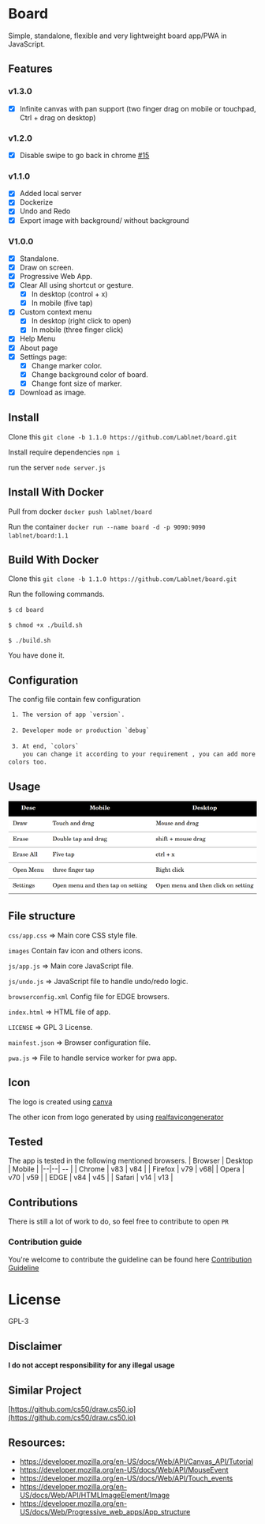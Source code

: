 # Board  
Simple, standalone, flexible and very lightweight board app/PWA in JavaScript.  
  
## Features
 ### v1.3.0
 - [x] Infinite canvas with pan support (two finger drag on mobile or touchpad, Ctrl + drag on desktop)
 ### v1.2.0
  - [x] Disable swipe to go back in chrome [#15](https://github.com/lablnet/board/issues/15)

 ### v1.1.0
 - [x] Added local server
-  [x] Dockerize
 - [x] Undo and Redo
 - [x] Export image with background/ without background

 ### V1.0.0
- [x] Standalone.  
- [x] Draw on screen.  
- [x] Progressive Web App.  
- [x] Clear All using shortcut or gesture.  
  - [x] In desktop (control + x)  
  - [x] In mobile (five tap)  
- [x] Custom context menu  
  - [x] In desktop (right click to open)  
  - [x] In mobile (three finger click)  
- [x] Help Menu  
- [x] About page  
- [x] Settings page:  
  - [x] Change marker color.  
  - [x] Change background color of board.  
  - [x] Change font size of marker.  
- [x] Download as image.  
  
## Install
  Clone this `git clone -b 1.1.0 https://github.com/Lablnet/board.git`
  
  Install require dependencies `npm i`
  
  run the server `node server.js`
  
 ## Install With Docker
Pull from docker
`docker push lablnet/board`

Run the container
`docker run --name board -d -p 9090:9090 lablnet/board:1.1`

## Build With Docker
  Clone this
  `git clone -b 1.1.0 https://github.com/Lablnet/board.git`

Run the following commands.

`$ cd board`

`$ chmod +x ./build.sh`

`$ ./build.sh`

You have done it.


 ## Configuration
 The config file contain few configuration
 
	 1. The version of app `version`.
	 
	 2. Developer mode or production `debug`
	 
	 3. At end, `colors`
		you can change it according to your requirement , you can add more colors too.

## Usage

![board](https://raw.githubusercontent.com/Lablnet/board/master/images/board.png "Board")


## File structure
 `css/app.css`  => Main core CSS style file.
 
  `images` Contain fav icon and others icons.
  
  `js/app.js`  => Main core JavaScript file.
  
  `js/undo.js`  => JavaScript file to handle undo/redo logic.
  
  `browserconfig.xml` Config file for EDGE browsers.
  
  `index.html`  => HTML file of app.
  
  `LICENSE` => GPL 3 License.
  
  `mainfest.json`  => Browser configuration file.
  
  `pwa.js`  => File to handle service worker for pwa app.

## Icon
The logo is created using [canva](https://www.canva.com/)

The other icon from logo generated by using [realfavicongenerator](https://realfavicongenerator.net/)

## Tested
The app is tested in the following mentioned browsers.
| Browser | Desktop | Mobile |
|--|--| -- |
| Chrome | v83 | v84 |
| Firefox | v79 | v68|
| Opera | v70 | v59 |
| EDGE | v84 | v45 |
| Safari | v14 | v13 |

## Contributions 
There is still a lot of work to do, so feel free to contribute to open `PR` 

### Contribution guide

You're welcome to contribute the guideline can be found here [Contribution Guideline](https://github.com/lablnet/board/blob/master/CONTRIBUTING.md)

# License  
GPL-3  

  
## Disclaimer  
**I do not accept responsibility for any illegal usage**

## Similar Project
[https://github.com/cs50/draw.cs50.io](https://github.com/cs50/draw.cs50.io)

## Resources:  
- https://developer.mozilla.org/en-US/docs/Web/API/Canvas_API/Tutorial  
- https://developer.mozilla.org/en-US/docs/Web/API/MouseEvent  
- https://developer.mozilla.org/en-US/docs/Web/API/Touch_events  
- https://developer.mozilla.org/en-US/docs/Web/API/HTMLImageElement/Image  
- https://developer.mozilla.org/en-US/docs/Web/Progressive_web_apps/App_structure
